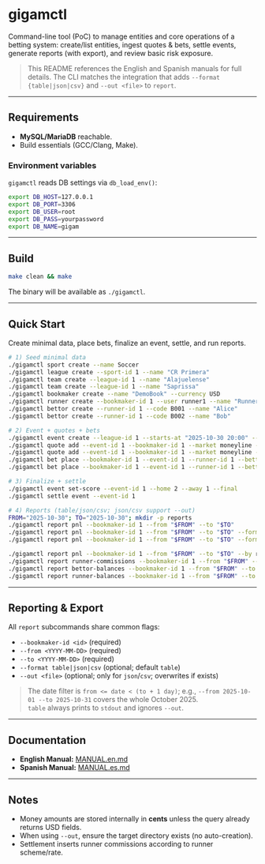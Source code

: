 # gigamctl

Command-line tool (PoC) to manage entities and core operations of a betting system: create/list entities, ingest quotes & bets, settle events, generate reports (with export), and review basic risk exposure.

> This README references the English and Spanish manuals for full details. The CLI matches the integration that adds `--format {table|json|csv}` and `--out <file>` to `report`.

---

## Requirements

- **MySQL/MariaDB** reachable.
- Build essentials (GCC/Clang, Make).

### Environment variables

`gigamctl` reads DB settings via `db_load_env()`:

```bash
export DB_HOST=127.0.0.1
export DB_PORT=3306
export DB_USER=root
export DB_PASS=yourpassword
export DB_NAME=gigam
```

---

## Build

```bash
make clean && make
```
The binary will be available as `./gigamctl`.

---

## Quick Start

Create minimal data, place bets, finalize an event, settle, and run reports.

```bash
# 1) Seed minimal data
./gigamctl sport create --name Soccer
./gigamctl league create --sport-id 1 --name "CR Primera"
./gigamctl team create --league-id 1 --name "Alajuelense"
./gigamctl team create --league-id 1 --name "Saprissa"
./gigamctl bookmaker create --name "DemoBook" --currency USD
./gigamctl runner create --bookmaker-id 1 --user runner1 --name "Runner 1" --default --scheme net --rate 12
./gigamctl bettor create --runner-id 1 --code B001 --name "Alice"
./gigamctl bettor create --runner-id 1 --code B002 --name "Bob"

# 2) Event + quotes + bets
./gigamctl event create --league-id 1 --starts-at "2025-10-30 20:00" --home-id 1 --away-id 2
./gigamctl quote add --event-id 1 --bookmaker-id 1 --market moneyline --side HOME --price 1.95
./gigamctl quote add --event-id 1 --bookmaker-id 1 --market moneyline --side AWAY --price 2.05
./gigamctl bet place --bookmaker-id 1 --event-id 1 --runner-id 1 --bettor-id 1 --market moneyline --side HOME --price 1.95 --stake 2500
./gigamctl bet place --bookmaker-id 1 --event-id 1 --runner-id 1 --bettor-id 2 --market moneyline --side AWAY --price 2.05 --stake 3000

# 3) Finalize + settle
./gigamctl event set-score --event-id 1 --home 2 --away 1 --final
./gigamctl settle event --event-id 1

# 4) Reports (table/json/csv; json/csv support --out)
FROM="2025-10-30"; TO="2025-10-30"; mkdir -p reports
./gigamctl report pnl --bookmaker-id 1 --from "$FROM" --to "$TO"
./gigamctl report pnl --bookmaker-id 1 --from "$FROM" --to "$TO" --format json
./gigamctl report pnl --bookmaker-id 1 --from "$FROM" --to "$TO" --format csv --out reports/pnl_global.csv

./gigamctl report pnl --bookmaker-id 1 --from "$FROM" --to "$TO" --by runner --format csv --out reports/pnl_by_runner.csv
./gigamctl report runner-commissions --bookmaker-id 1 --from "$FROM" --to "$TO" --format csv --out reports/runner_commissions.csv
./gigamctl report bettor-balances --bookmaker-id 1 --from "$FROM" --to "$TO" --format csv --out reports/bettor_balances.csv
./gigamctl report runner-balances --bookmaker-id 1 --from "$FROM" --to "$TO" --format json --out reports/runner_balances.json
```

---

## Reporting & Export

All `report` subcommands share common flags:
- `--bookmaker-id <id>` (required)
- `--from <YYYY-MM-DD>` (required)
- `--to <YYYY-MM-DD>` (required)
- `--format table|json|csv` (optional; default `table`)
- `--out <file>` (optional; only for `json`/`csv`; overwrites if exists)

> The date filter is `from <= date < (to + 1 day)`; e.g., `--from 2025-10-01 --to 2025-10-31` covers the whole October 2025.  
> `table` always prints to `stdout` and ignores `--out`.

---

## Documentation

- **English Manual:** [MANUAL.en.md](./docs/MANUAL.en.md)  
- **Spanish Manual:** [MANUAL.es.md](./docs/MANUAL.es.md)

---

## Notes

- Money amounts are stored internally in **cents** unless the query already returns USD fields.
- When using `--out`, ensure the target directory exists (no auto-creation).
- Settlement inserts runner commissions according to runner scheme/rate.
